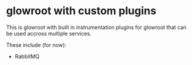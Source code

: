 # glowroot with custom plugins

This is glowroot with built in instrumentation plugins for glowroot that can be used accross multiple services.

These include (for now):

- RabbitMQ